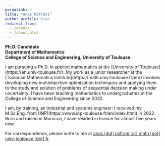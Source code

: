 ```yaml
---
permalink: /
title: "Anas Mifrani"
author_profile: true
redirect_from: 
  - /about/
  - /about.html
---
```


<b>Ph.D. Candidate</b> <br>
<b>Department of Mathematics</b> <br>
<b>College of Science and Engineering, University of Toulouse</b> <br>

<p>I am pursuing a Ph.D. in applied mathematics at the [University of Toulouse](https://en.univ-toulouse.fr/). My work as a junior researcher at the [Toulouse Mathematics Institute](https://math.univ-toulouse.fr/en/) involves developing new multiobjective optimization techniques and applying them to the study and solution of problems of sequential decision making under uncertainty. I have been teaching mathematics to undergraduates at the College of Science and Engineering since 2022.</p>

<p>I am, by training, an industrial and systems engineer: I received my M.Sc.Eng. from [INP](https://www.inp-toulouse.fr/en/index.html) in 2022. Born and raised in Morocco, I have resided in France for almost five years now.</p>

<p>For correspondence, please write to me at <a href="mailto:anas.mifrani@math.univ-toulouse.fr">anas [dot] mifrani [at] math [dot] univ-toulouse [dot] fr</a>.</p>







